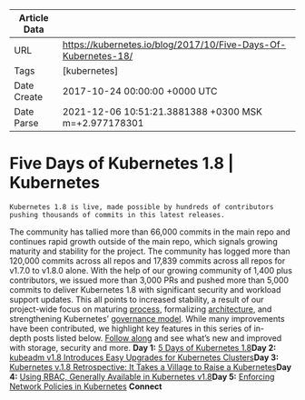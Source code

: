 |             Article Data             ||
| ----------------- | ----------------- |
| URL               | https://kubernetes.io/blog/2017/10/Five-Days-Of-Kubernetes-18/        |
| Tags              | [kubernetes]       |
| Date Create       | 2017-10-24 00:00:00 &#43;0000 UTC |
| Date Parse        | 2021-12-06 10:51:21.3881388 &#43;0300 MSK m=&#43;2.977178301  |

#  Five Days of Kubernetes 1.8  | Kubernetes

	
	
	
	
	Kubernetes 1.8 is live, made possible by hundreds of contributors pushing thousands of commits in this latest releases.
The community has tallied more than 66,000 commits in the main repo and continues rapid growth outside of the main repo, which signals growing maturity and stability for the project. The community has logged more than 120,000 commits across all repos and 17,839 commits across all repos for v1.7.0 to v1.8.0 alone.
With the help of our growing community of 1,400 plus contributors, we issued more than 3,000 PRs and pushed more than 5,000 commits to deliver Kubernetes 1.8 with significant security and workload support updates. This all points to increased stability, a result of our project-wide focus on maturing [process](https://github.com/kubernetes/sig-release), formalizing [architecture](https://github.com/kubernetes/community/tree/master/sig-architecture), and strengthening Kubernetes’ [governance model](https://github.com/kubernetes/community/tree/master/community/elections/2017).
While many improvements have been contributed, we highlight key features in this series of in-depth posts listed below. [Follow along](https://twitter.com/kubernetesio) and see what’s new and improved with storage, security and more.
**Day 1:** [5 Days of Kubernetes 1.8](https://kubernetes.io/blog/2017/10/five-days-of-kubernetes-18)**Day 2:** [kubeadm v1.8 Introduces Easy Upgrades for Kubernetes Clusters](https://kubernetes.io/blog/2017/10/kubeadm-v18-released)**Day 3:** [Kubernetes v.1.8 Retrospective: It Takes a Village to Raise a Kubernetes](https://kubernetes.io/blog/2017/10/it-takes-village-to-raise-kubernetes)**Day 4:** [Using RBAC, Generally Available in Kubernetes v1.8](https://kubernetes.io/blog/2017/10/using-rbac-generally-available-18)**Day 5:** [Enforcing Network Policies in Kubernetes](https://kubernetes.io/blog/2017/10/enforcing-network-policies-in-kubernetes)
**Connect**


	

	


